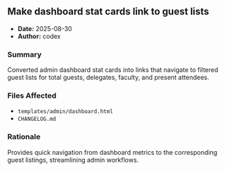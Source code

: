 ## Make dashboard stat cards link to guest lists

- **Date:** 2025-08-30
- **Author:** codex

### Summary
Converted admin dashboard stat cards into links that navigate to filtered guest lists for total guests, delegates, faculty, and present attendees.

### Files Affected
- `templates/admin/dashboard.html`
- `CHANGELOG.md`

### Rationale
Provides quick navigation from dashboard metrics to the corresponding guest listings, streamlining admin workflows.
